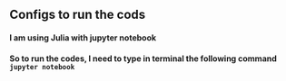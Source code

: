 ## Configs to run the cods

#### I am using Julia with jupyter notebook
#### So to run the codes, I need to type in terminal the following command `jupyter notebook`
